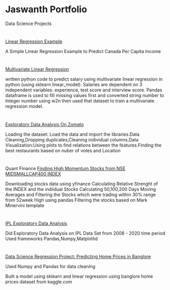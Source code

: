 # Jaswanth Portfolio
Data Science Projects 

# 
[Linear Regression Example](https://github.com/iamjaswanth/Linear-Regression-Example)

A Simple Linear Regression Example to Predict Canada Per Capita Income

#
[Multivariate Linear Regression](https://github.com/iamjaswanth/multivariate-linear-regression)

written python code to predict salary using multivariate linear regression in python (using sklearn linear_model). Salaries are dependent on 3 independent variables: experience, test score and interview score. Pandas dataframe is used to fill missing values first and converted string number to Integer number using w2n then used that dataset to train a multivariate regression model.

#
[Exploratory Data Analysis On Zomato](https://github.com/iamjaswanth/Zomato-Exploratory-Data-Analysis/blob/main/Zomato.ipynb)

Loading the dataset: Load the data and import the libraries.Data Cleaning,Dropping duplicates,Cleaning individual columns,Data Visualization:Using plots to find relations between the features.Finding the best restaurants based on nuber of votes and Location 

#
Quant Finance 
[Finding High Momentum Stocks from NSE MIDSMALLCAP400 INDEX](https://github.com/iamjaswanth/Momentum-Stocks)

Downloading stocks data using yfinance 
Calculating Relative Strenght of the INDEX and the indiidual Stocks
Calculating 50,100,200 Days Moving Averages and Filtering the Stocks which were trading within 30% range from 52week High using pandas
Filtering the stocks based on Mark Minervini template 

#
[IPL Exploratory Data Analysis](https://github.com/iamjaswanth/IPL_-EDA/blob/main/IPL_EDA.ipynb)

Did Exploratory Data Analysis on IPL Data Set from 2008 - 2020 time period 
Used frameworks Pandas,Numpy,Matplotlid

#
[Data Science Regression Project: Predicting Home Prices in Banglore](https://github.com/iamjaswanth/Data-Science-Regression-Project-Predicting-Home-Prices-in-Banglore/blob/main/Benguluru_RealEstate.ipynb)

Used Numpy and Pandas for data cleaning

Built a model using sklearn and linear regression using banglore home prices dataset from kaggle.com 


